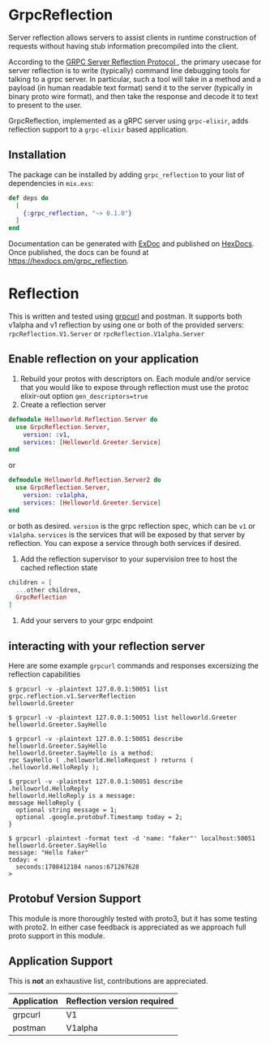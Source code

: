 # GrpcReflection

Server reflection allows servers to assist clients in runtime construction of requests without having stub information precompiled into the client.

According to the [GRPC Server Reflection Protocol
](https://github.com/grpc/grpc/blob/master/doc/server-reflection.md), the primary usecase for server reflection is to write (typically) command line debugging tools for talking to a grpc server. In particular, such a tool will take in a method and a payload (in human readable text format) send it to the server (typically in binary proto wire format), and then take the response and decode it to text to present to the user.

GrpcReflection, implemented as a gRPC server using `grpc-elixir`, adds reflection support to a `grpc-elixir`  based application.

## Installation

The package can be installed by adding `grpc_reflection` to your list of dependencies in `mix.exs`:

```elixir
def deps do
  [
    {:grpc_reflection, "~> 0.1.0"}
  ]
end
```

Documentation can be generated with [ExDoc](https://github.com/elixir-lang/ex_doc)
and published on [HexDocs](https://hexdocs.pm). Once published, the docs can
be found at <https://hexdocs.pm/grpc_reflection>.

# Reflection

This is written and tested using [grpcurl](https://github.com/fullstorydev/grpcurl) and postman.  It supports both v1alpha and v1 reflection by using one or both of the provided servers: `rpcReflection.V1.Server` or `rpcReflection.V1alpha.Server`

## Enable reflection on your application

1. Rebuild your protos with descriptors on.  Each module and/or service that you would like to expose through reflection must use the protoc elixir-out option `gen_descriptors=true`
1. Create a reflection server
  ```elixir
  defmodule Helloworld.Reflection.Server do
    use GrpcReflection.Server,
      version: :v1,
      services: [Helloworld.Greeter.Service]
  end
  ```
  or
  ```elixir
  defmodule Helloworld.Reflection.Server2 do
    use GrpcReflection.Server,
      version: :v1alpha,
      services: [Helloworld.Greeter.Service]
  end
  ```
  or both as desired.  `version` is the grpc reflection spec, which can be `v1` or `v1alpha`.  `services` is the services that will be exposed by that server by reflection.  You can expose a service through both services if desired.
1. Add the reflection supervisor to your supervision tree to host the cached reflection state
```elixir
children = [
  ...other children,
  GrpcReflection
]
```
1. Add your servers to your grpc endpoint

## interacting with your reflection server

Here are some example `grpcurl` commands and responses excersizing the reflection capabilities

```shell
$ grpcurl -v -plaintext 127.0.0.1:50051 list
grpc.reflection.v1.ServerReflection
helloworld.Greeter

$ grpcurl -v -plaintext 127.0.0.1:50051 list helloworld.Greeter
helloworld.Greeter.SayHello

$ grpcurl -v -plaintext 127.0.0.1:50051 describe helloworld.Greeter.SayHello
helloworld.Greeter.SayHello is a method:
rpc SayHello ( .helloworld.HelloRequest ) returns ( .helloworld.HelloReply );

$ grpcurl -v -plaintext 127.0.0.1:50051 describe .helloworld.HelloReply
helloworld.HelloReply is a message:
message HelloReply {
  optional string message = 1;
  optional .google.protobuf.Timestamp today = 2;
}

$ grpcurl -plaintext -format text -d 'name: "faker"' localhost:50051 helloworld.Greeter.SayHello
message: "Hello faker"
today: <
  seconds:1708412184 nanos:671267628 
>
```

## Protobuf Version Support

This module is more thoroughly tested with proto3, but it has some testing with proto2.  In either case feedback is appreciated as we approach full proto support in this module.

## Application Support

This is **not** an exhaustive list, contributions are appreciated.

| Application  | Reflection version required |
| ------------- | ------------- |
| grpcurl  | V1  |
| postman | V1alpha  |
